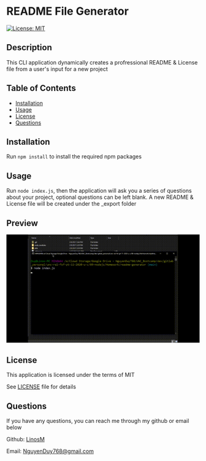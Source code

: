 # README File Generator

[![License: MIT](https://img.shields.io/badge/License-MIT-yellow.svg)](https://opensource.org/licenses/MIT)

## Description
    
This CLI application dynamically creates a profressional README & License file from a user's input for a new project

## Table of Contents

* [Installation](#installation)
* [Usage](#usage)
* [License](#license)
* [Questions](#questions)

## Installation

Run `npm install` to install the required npm packages

## Usage

Run `node index.js`, then the application will ask you a series of questions about your project, optional questions can be left blank. A new README & License file will be created under the _export folder

## Preview

![](assets/README_Generator_Preview.gif)

## License

This application is licensed under the terms of MIT

See [LICENSE](./LICENSE) file for details

## Questions

If you have any questions, you can reach me through my github or email below

Github: [LinosM](https://github.com/LinosM)

Email: [NguyenDuy768@gmail.com](mailto:NguyenDuy768@gmail.com)
